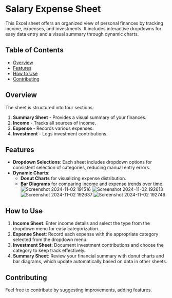 # Salary Expense Sheet

This Excel sheet offers an organized view of personal finances by tracking income, expenses, and investments. It includes interactive dropdowns for easy data entry and a visual summary through dynamic charts.

## Table of Contents

- [Overview](#overview)
- [Features](#features)
- [How to Use](#how-to-use)
- [Contributing](#contributing)

## Overview

The sheet is structured into four sections:

1. **Summary Sheet** - Provides a visual summary of your finances.
2. **Income** - Tracks all sources of income.
3. **Expense** - Records various expenses.
4. **Investment** - Logs investment contributions.


## Features

- **Dropdown Selections**: Each sheet includes dropdown options for consistent selection of categories, reducing manual entry errors.
- **Dynamic Charts**:
  - **Donut Charts** for visualizing expense distribution.
  - **Bar Diagrams** for comparing income and expense trends over time.
![Screenshot 2024-11-02 191516](https://github.com/user-attachments/assets/a05dd3d6-bb37-41d9-aad4-ab40b15faeb6)
![Screenshot 2024-11-02 192613](https://github.com/user-attachments/assets/6af50265-9605-4349-b416-d162af124763)
![Screenshot 2024-11-02 192637](https://github.com/user-attachments/assets/db620923-30e5-4eef-9d17-989a1f27e3eb)
![Screenshot 2024-11-02 192746](https://github.com/user-attachments/assets/1913d078-37a9-4a2e-b3ca-72b8719f8bc6)


## How to Use

1. **Income Sheet**: Enter income details and select the type from the dropdown menu for easy categorization.
2. **Expense Sheet**: Record each expense with the appropriate category selected from the dropdown menu.
3. **Investment Sheet**: Document investment contributions and choose the category to keep track effectively.
4. **Summary Sheet**: Review your financial summary with donut charts and bar diagrams, which update automatically based on data in other sheets.

## Contributing

Feel free to contribute by suggesting improvements, adding features.

